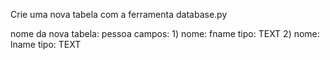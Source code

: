 Crie uma nova tabela com a ferramenta database.py

nome da nova tabela: pessoa
campos:
    1)  nome: fname
        tipo: TEXT
    2)  nome: lname
        tipo: TEXT